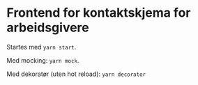 # Frontend for kontaktskjema for arbeidsgivere

Startes med `yarn start`. 

Med mocking: `yarn mock`.

Med dekoratør (uten hot reload): `yarn decorator`
